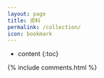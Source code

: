 ```yaml
---
layout: page
title: 资料
permalink: /collection/
icon: bookmark
---
```


* content
{:toc}



{% include comments.html %}
